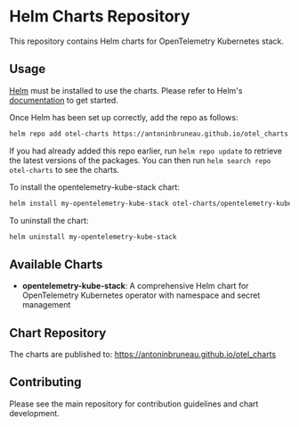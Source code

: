 # Helm Charts Repository

This repository contains Helm charts for OpenTelemetry Kubernetes stack.

## Usage

[Helm](https://helm.sh) must be installed to use the charts. Please refer to
Helm's [documentation](https://helm.sh/docs) to get started.

Once Helm has been set up correctly, add the repo as follows:

```bash
helm repo add otel-charts https://antoninbruneau.github.io/otel_charts
```

If you had already added this repo earlier, run `helm repo update` to retrieve
the latest versions of the packages. You can then run `helm search repo
otel-charts` to see the charts.

To install the opentelemetry-kube-stack chart:

```bash
helm install my-opentelemetry-kube-stack otel-charts/opentelemetry-kube-stack
```

To uninstall the chart:

```bash
helm uninstall my-opentelemetry-kube-stack
```

## Available Charts

- **opentelemetry-kube-stack**: A comprehensive Helm chart for OpenTelemetry Kubernetes operator with namespace and secret management

## Chart Repository

The charts are published to: https://antoninbruneau.github.io/otel_charts

## Contributing

Please see the main repository for contribution guidelines and chart development.
